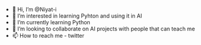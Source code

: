 - 👋 Hi, I’m @Niyat-i
- 👀 I’m interested in learning Pyhton and using it in AI
- 🌱 I’m currently learning Python
- 💞️ I’m looking to collaborate on AI projects with people that can teach me
- 📫 How to reach me - twitter

<!---
Niyat-i/Niyat-i is a ✨ special ✨ repository because its `README.md` (this file) appears on your GitHub profile.
You can click the Preview link to take a look at your changes.
--->
